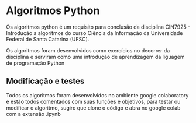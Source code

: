 # Algoritmos Python

Os algoritmos python é um requisito para conclusão da disciplina CIN7925 - Introdução a algoritmos do curso Ciência da Informação da Universidade Federal de Santa Catarina (UFSC).

Os algoritmos foram desenvolvidos como exercícios no decorrer da disciplina e serviram como uma introdução de aprendizagem da liguagem de programação Python

## Modificação e testes
Todos os algoritmos foram desenvolvidos no ambiente google colaboratory e estão todos comentados com suas funções e objetivos, para testar ou modificar o algoritmo, 
sugiro que clone o código e abra no google colab com a extensão .ipynb
